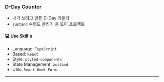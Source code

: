 ### D-Day Counter

- 내가 쓰려고 만든 D-Day 카운터
- `zustand` 숙련도 올리기 용 토이 프로젝트

#### 💻 Use Skill's
- Language: `TypeScript`
- Based: `React`
- Style: `styled-components`
- State Management: `zustand`
- Utils: `React-Hook-Form`

---

